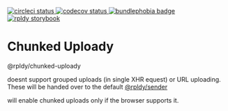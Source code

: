 <a href="https://circleci.com/gh/rpldy/react-uploady">
    <img src="https://circleci.com/gh/rpldy/react-uploady.svg?style=svg" alt="circleci status"/>
</a>  
<a href="https://codecov.io/gh/rpldy/react-uploady">
    <img src="https://codecov.io/gh/rpldy/react-uploady/branch/master/graph/badge.svg" alt="codecov status"/>
</a> 
<a href="https://bundlephobia.com/result?p=@rpldy/chunked-uploady">
    <img src="https://badgen.net/bundlephobia/minzip/@rpldy/chunked-uploady" alt="bundlephobia badge"/>
</a>
<a href="https://react-uploady-storybook.netlify.com/?path=/story/chunked-uploady--simple">
   <img src="https://cdn.jsdelivr.net/gh/storybookjs/brand@master/badge/badge-storybook.svg" alt="rpldy storybook"/>
</a> 

# Chunked Uploady


@rpldy/chunked-uploady

doesnt support grouped uploads (in single XHR equest) or URL uploading. 
These will be handed over to the default [@rpldy/sender]()

will enable chunked uploads only if the browser supports it.